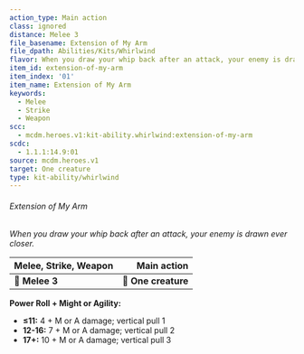 ```yaml
---
action_type: Main action
class: ignored
distance: Melee 3
file_basename: Extension of My Arm
file_dpath: Abilities/Kits/Whirlwind
flavor: When you draw your whip back after an attack, your enemy is drawn ever closer.
item_id: extension-of-my-arm
item_index: '01'
item_name: Extension of My Arm
keywords:
  - Melee
  - Strike
  - Weapon
scc:
  - mcdm.heroes.v1:kit-ability.whirlwind:extension-of-my-arm
scdc:
  - 1.1.1:14.9:01
source: mcdm.heroes.v1
target: One creature
type: kit-ability/whirlwind
---
```


###### Extension of My Arm

*When you draw your whip back after an attack, your enemy is drawn ever closer.*

| **Melee, Strike, Weapon** |     **Main action** |
| ------------------------- | ------------------: |
| **📏 Melee 3**            | **🎯 One creature** |

**Power Roll + Might or Agility:**

- **≤11:** 4 + M or A damage; vertical pull 1
- **12-16:** 7 + M or A damage; vertical pull 2
- **17+:** 10 + M or A damage; vertical pull 3
